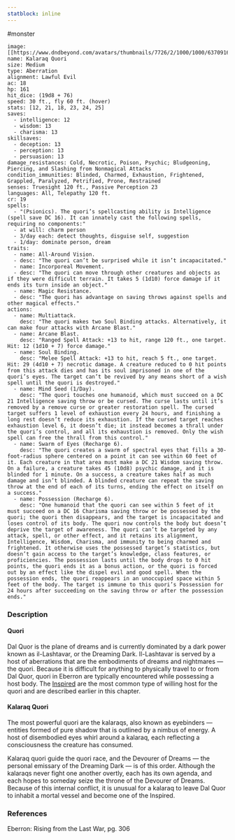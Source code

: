 ```yaml
---
statblock: inline
---
```

#monster 

```statblock
image: [[https://www.dndbeyond.com/avatars/thumbnails/7726/2/1000/1000/637091671682327075.png]]
name: Kalaraq Quori
size: Medium
type: Aberration
alignment: Lawful Evil
ac: 18
hp: 161
hit_dice: (19d8 + 76)
speed: 30 ft., fly 60 ft. (hover)
stats: [12, 21, 18, 23, 24, 25]
saves:
  - intelligence: 12
  - wisdom: 13
  - charisma: 13
skillsaves:
  - deception: 13
  - perception: 13
  - persuasion: 13
damage_resistances: Cold, Necrotic, Poison, Psychic; Bludgeoning, Piercing, and Slashing from Nonmagical Attacks
condition_immunities: Blinded, Charmed, Exhaustion, Frightened, Grappled, Paralyzed, Petrified, Prone, Restrained
senses: Truesight 120 ft., Passive Perception 23
languages: All, Telepathy 120 ft.
cr: 19
spells:
  - "(Psionics). The quori’s spellcasting ability is Intelligence (spell save DC 16). It can innately cast the following spells, requiring no components:"
  - at will: charm person
  - 3/day each: detect thoughts, disguise self, suggestion
  - 1/day: dominate person, dream
traits:
  - name: All-Around Vision.
  - desc: "The quori can’t be surprised while it isn’t incapacitated."
  - name: Incorporeal Movement.
  - desc: "The quori can move through other creatures and objects as if they were difficult terrain. It takes 5 (1d10) force damage if it ends its turn inside an object."
  - name: Magic Resistance.
  - desc: "The quori has advantage on saving throws against spells and other magical effects."
actions:
  - name: Multiattack.
    desc: "The quori makes two Soul Binding attacks. Alternatively, it can make four attacks with Arcane Blast."
  - name: Arcane Blast.
    desc: "Ranged Spell Attack: +13 to hit, range 120 ft., one target. Hit: 12 (1d10 + 7) force damage."
  - name: Soul Binding.
    desc: "Melee Spell Attack: +13 to hit, reach 5 ft., one target. Hit: 29 (4d10 + 7) necrotic damage. A creature reduced to 0 hit points from this attack dies and has its soul imprisoned in one of the quori’s eyes. The target can’t be revived by any means short of a wish spell until the quori is destroyed."
  - name: Mind Seed (1/Day).
    desc: "The quori touches one humanoid, which must succeed on a DC 21 Intelligence saving throw or be cursed. The curse lasts until it’s removed by a remove curse or greater restoration spell. The cursed target suffers 1 level of exhaustion every 24 hours, and finishing a long rest doesn’t reduce its exhaustion. If the cursed target reaches exhaustion level 6, it doesn’t die; it instead becomes a thrall under the quori’s control, and all its exhaustion is removed. Only the wish spell can free the thrall from this control."
  - name: Swarm of Eyes (Recharge 6).
    desc: "The quori creates a swarm of spectral eyes that fills a 30-foot-radius sphere centered on a point it can see within 60 feet of it. Each creature in that area must make a DC 21 Wisdom saving throw. On a failure, a creature takes 45 (10d8) psychic damage, and it is blinded for 1 minute. On a success, a creature takes half as much damage and isn’t blinded. A blinded creature can repeat the saving throw at the end of each of its turns, ending the effect on itself on a success."
  - name: Possession (Recharge 6).
    desc: "One humanoid that the quori can see within 5 feet of it must succeed on a DC 16 Charisma saving throw or be possessed by the quori; the quori then disappears, and the target is incapacitated and loses control of its body. The quori now controls the body but doesn’t deprive the target of awareness. The quori can’t be targeted by any attack, spell, or other effect, and it retains its alignment, Intelligence, Wisdom, Charisma, and immunity to being charmed and frightened. It otherwise uses the possessed target’s statistics, but doesn’t gain access to the target’s knowledge, class features, or proficiencies. The possession lasts until the body drops to 0 hit points, the quori ends it as a bonus action, or the quori is forced out by an effect like the dispel evil and good spell. When the possession ends, the quori reappears in an unoccupied space within 5 feet of the body. The target is immune to this quori’s Possession for 24 hours after succeeding on the saving throw or after the possession ends."
```

### Description

#### Quori

Dal Quor is the plane of dreams and is currently dominated by a dark power known as il-Lashtavar, or the Dreaming Dark. Il-Lashtavar is served by a host of aberrations that are the embodiments of dreams and nightmares — the quori. Because it is difficult for anything to physically travel to or from Dal Quor, quori in Eberron are typically encountered while possessing a host body. The [Inspired](https://www.dndbeyond.com/monsters/489058-inspired) are the most common type of willing host for the quori and are described earlier in this chapter.

#### Kalaraq Quori

The most powerful quori are the kalaraqs, also known as eyebinders — entities formed of pure shadow that is outlined by a nimbus of energy. A host of disembodied eyes whirl around a kalaraq, each reflecting a consciousness the creature has consumed.

Kalaraq quori guide the quori race, and the Devourer of Dreams — the personal emissary of the Dreaming Dark — is of this order. Although the kalaraqs never fight one another overtly, each has its own agenda, and each hopes to someday seize the throne of the Devourer of Dreams. Because of this internal conflict, it is unusual for a kalaraq to leave Dal Quor to inhabit a mortal vessel and become one of the Inspired.

### References

Eberron: Rising from the Last War, pg. 306